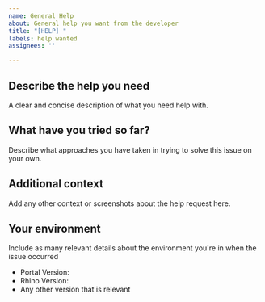```yaml
---
name: General Help
about: General help you want from the developer
title: "[HELP] "
labels: help wanted
assignees: ''

---
```


## Describe the help you need
A clear and concise description of what you need help with.

## What have you tried so far?
Describe what approaches you have taken in trying to solve this issue on your own.

## Additional context
Add any other context or screenshots about the help request here.

## Your environment
Include as many relevant details about the environment you're in when the issue occurred
- Portal Version:
- Rhino Version:
- Any other version that is relevant
